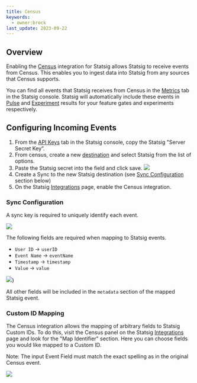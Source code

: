 ```yaml
---
title: Census
keywords:
  - owner:brock
last_update: 2023-09-22
---
```


## Overview

Enabling the [Census](https://getcensus.com/) integration for Statsig allows Statsig to receive events from Census. This enables you to ingest data into Statsig from any sources that Census supports.

You can find all events that Statsig receives from Census in the [Metrics](/metrics) tab in the Statsig console. Statsig will automatically include these events in [Pulse](/pulse) and [Experiment](/experiments-plus/monitor) results for your feature gates and experiments respectively.

## Configuring Incoming Events

1. From the [API Keys](https://console.statsig.com/api_keys) tab in the Statsig console, copy the Statsig "Server Secret Key”.
2. From census, create a new [destination](https://docs.getcensus.com/destinations/overview) and select Statsig from the list of options.
3. Paste the Statsig secret into the field and click save.
![](https://github.com/statsig-io/docs/assets/111380336/b3134399-288d-4a0f-b4d2-4b88980f0718)
4. Create a Sync to the new Statsig destination (see [Sync Configuration](#sync-configuration) section below)
5. On the Statsig [Integrations](https://console.statsig.com/integrations) page, enable the Census integration.

### Sync Configuration

A sync key is required to uniquely identify each event.

![](https://github.com/statsig-io/docs/assets/111380336/e5d1154d-bd55-48d8-a300-13d96a89a0c8)

The following fields are required when mapping to Statsig events.

- `User ID` -> `userID`
- `Event Name` -> `eventName`
- `Timestamp` -> `timestamp`
- `Value` -> `value`

![](https://github.com/statsig-io/docs/assets/111380336/7fce9183-312c-4b47-90c4-b48b0479ecca))

All other fields will be included in the `metadata` section of the mapped Statsig event.

### Custom ID Mapping

The Census integration allows the mapping of arbitrary fields to Statsig Custom IDs. To do this, visit the Census panel on the Statsig [Integrations](https://console.statsig.com/integrations) page and look for the "Map Identifier" section. Here you can choose fields you would like mapped to a Custom ID.

Note: The input Event Field must match the exact spelling as in the original Census event.

![](https://user-images.githubusercontent.com/95646168/213269548-e6457527-c938-44fd-9360-1f3fd7af2fac.png)
